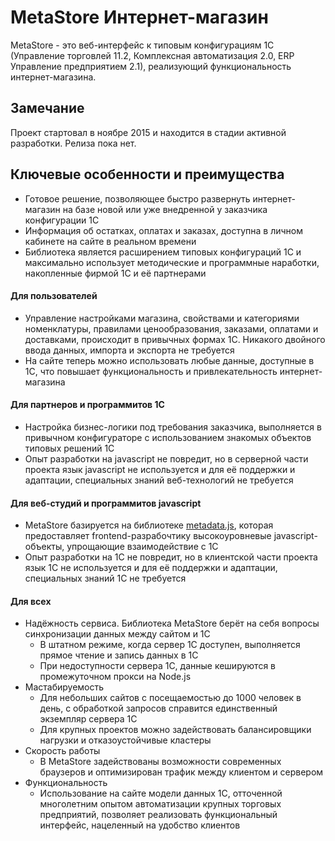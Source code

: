 # MetaStore Интернет-магазин
MetaStore - это веб-интерфейс к типовым конфигурациям 1С (Управление торговлей 11.2, Комплексная автоматизация 2.0, ERP Управление предприятием 2.1), реализующий функциональность интернет-магазина.

## Замечание
Проект стартовал в ноябре 2015 и находится в стадии активной разработки. Релиза пока нет.

## Ключевые особенности и преимущества
- Готовое решение, позволяющее быстро развернуть интернет-магазин на базе новой или уже внедренной у заказчика конфигурации 1С
- Информация об остатках, оплатах и заказах, доступна в личном кабинете на сайте в реальном времени
- Библиотека является расширением типовых конфигураций 1С и максимально использует методические и программные наработки, накопленные фирмой 1С и её партнерами

#### Для пользователей
- Управление настройками магазина, свойствами и категориями номенклатуры, правилами ценообразования, заказами, оплатами и доставками, происходит в привычных формах 1С. Никакого двойного ввода данных, импорта и экспорта не требуется
- На сайте теперь можно использовать любые данные, доступные в 1С, что повышает функциональность и привлекательность интернет-магазина

#### Для партнеров и программитов 1С
- Настройка бизнес-логики под требования заказчика, выполняется в привычном конфигураторе с использованием знакомых объектов типовых решений 1С
- Опыт разработки на javascript не повредит, но в серверной части проекта язык javascript не используется и для её поддержки и адаптации, специальных знаний веб-технологий не требуется

#### Для веб-студий и программитов javascript
- MetaStore базируется на библиотеке [metadata.js](https://github.com/oknosoft/metadata.js), которая предоставляет frontend-разрабочтику высокоуровневые javascript-объекты, упрощающие взаимодействие с 1С
- Опыт разработки на 1С не повредит, но в клиентской части проекта язык 1С не используется и для её поддержки и адаптации, специальных знаний 1С не требуется

#### Для всех
- Надёжность сервиса. Библиотека MetaStore берёт на себя вопросы синхронизации данных между сайтом и 1С
	+ В штатном режиме, когда сервер 1С доступен, выполняется прямое чтение и запись данных в 1С
	+ При недоступности сервера 1С, данные кешируются в промежуточном прокси на Node.js
- Мастабируемость
	+ Для небольших сайтов с посещаемостью до 1000 человек в день, с обработкой запросов справится единственный экземпляр сервера 1С
	+ Для крупных проектов можно задействовать балансировщики нагрузки и отказоустойчивые кластеры
- Скорость работы
	+ В MetaStore задействованы возможности современных браузеров и оптимизирован трафик между клиентом и сервером
- Функциональность
	+ Использование на сайте модели данных 1С, отточенной многолетним опытом автоматизации крупных торговых предприятий, позволяет реализовать функциональный интерфейс, нацеленный на удобство клиентов
